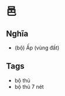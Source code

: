 # 邑

## Nghĩa
* (bộ) Ấp (vùng đất)

## Tags
* bộ thủ
* bộ thủ 7 nét

<script>window.HANZI_FIELD='邑';</script>
